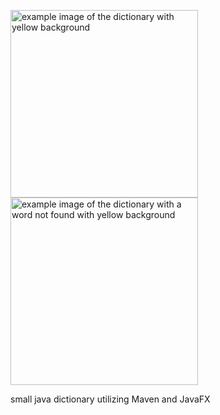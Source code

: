 <p float="left">
    <img width="300px" src="https://github.com/user-attachments/assets/827a2183-9093-4827-b199-a88757ec7e24" alt="example image of the dictionary with yellow background">
    <img width="300px" src="https://github.com/user-attachments/assets/95413187-731b-418d-8914-268d0e850076" alt="example image of the dictionary with a word not found with yellow background">
</p>
<p>
  small java dictionary utilizing Maven and JavaFX
</p>
